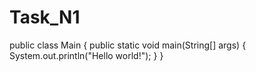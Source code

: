 # Task_N1
public class Main {
    public static void main(String[] args) {
        System.out.println("Hello world!");
    }
}
